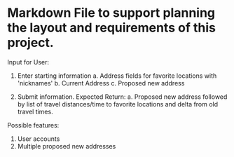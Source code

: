 # Markdown File to support planning the layout and requirements of this project.

Input for User:
1. Enter starting information
	a. Address fields for favorite locations with 'nicknames'
	b. Current Address
	c. Proposed new address

2. Submit information. Expected Return:
	a. Proposed new address followed by list of travel distances/time to favorite locations and delta from old travel times.

Possible features:
1. User accounts
2. Multiple proposed new addresses